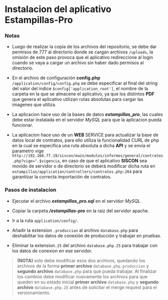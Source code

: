 Instalacion del aplicativo Estampillas-Pro
=========


### Notas

- Luego de realizar la copia de los archivos del repositorio, se debe dar permisos de 777 al directorio donde se cargan archivos ```/uploads```, la omisión de este paso provoca que el aplicativo redireccione al login cuando se vaya a cargar un archivo sin haber dado permisos al directorio.

- En el archivo de configuración **config.php**  ```/application/config/config.php``` se debe especificar al final del string del valor del indice ```$config['application_root']```, el nombre de la carpeta en la que se almacene el aplicativo, ya que los distintos **PDF** que genera el aplicativo utilizan rutas absolutas para cargar las imagenes que utiliza. 

- La aplicacion hace uso de la bases de datos ***estampillas_pro***, las cuales debe estar instalada en el servidor *MySQL* para que la aplicacion pueda funcionar.

- La aplicacion hace uso de un **WEB** SERVICE para actualizar la base de datos local de contratos, para ello utiliza la funcionalidad CURL de php en la cual se especifica una ruta absoluta a dicha **API** y se envía el parametro vige ```http://192.168.77.19/siscon/main/modulos/informes/general/contratos.php?vige=".$vigencia```, en caso de que el aplicativo **SISCON** sea movido de servidor o de directorio se deberá modificar dicha ruta en ```estampillas/application/controllers/contratos.php:264``` para garantizar la correcta importación de contratos.


### Pasos de instalacion


- Ejecutar el archivo ***estampillas_pro.sql*** en el servidor *MySQL*.
- Copiar la carpeta ***/estampillas-pro*** en la raiz del servidor apache.


- Ir a la ruta ```application/config/```.
- Añadir la extension ```.produccion``` al archivo ```database.php``` para deshabilitar los datos de conexión de producción y trabajar en pruebas.
- Eliminar la extension```.25``` del archivo ```database.php.25``` para trabajar con los datos de conexion en ese servidor.

> **(NOTA)** solo debe modificar esos dos archivos, quedando los archivos de la forma **primer archivo** ```database.php.produccion``` y  **segundo archivo** ```database.php``` para que pueda trabajar. Al finalizar los cambios debe modificar nuevamente los archivos para que queden en su estado inicial **primer archivo** ```database.php``` y  **segundo archivo** ```database.php.25``` antes de solicitar el merge request para el versionamiento.

